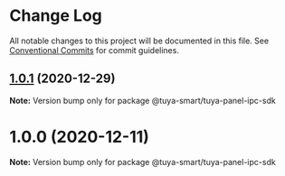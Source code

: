 # Change Log

All notable changes to this project will be documented in this file.
See [Conventional Commits](https://conventionalcommits.org) for commit guidelines.

## [1.0.1](https://github.com/tuya/tuya-panel-sdk/compare/@tuya-smart/tuya-panel-ipc-sdk@1.0.0...@tuya-smart/tuya-panel-ipc-sdk@1.0.1) (2020-12-29)

**Note:** Version bump only for package @tuya-smart/tuya-panel-ipc-sdk

# 1.0.0 (2020-12-11)

**Note:** Version bump only for package @tuya-smart/tuya-panel-ipc-sdk
